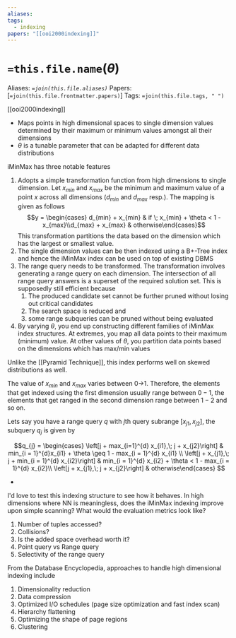 ```yaml
---
aliases: 
tags:
  - indexing
papers: "[[ooi2000indexing]]"
---
```

# `=this.file.name`($\theta$)
Aliases: _`=join(this.file.aliases)`_
Papers: [`=join(this.file.frontmatter.papers)`]
Tags: `=join(this.file.tags, " ")`

[[ooi2000indexing]]
- Maps points in high dimensional spaces to single dimension values determined by their maximum or minimum values amongst all their dimensions
- $\theta$ is a tunable parameter that can be adapted for different data distributions

iMinMax has three notable features
1. Adopts a simple transformation function from high dimensions to single dimension. Let $x_{min}$ and $x_{max}$ be the minimum and maximum value of a point $x$ across all dimensions ($d_{min}$ and $d_{max}$ resp.). The mapping is given as follows
$$y = \begin{cases} d_{min} + x_{min} & if \; x_{min} + \theta < 1 - x_{max}\\d_{max} + x_{max} & otherwise\end{cases}$$
This transformation partitions the data based on the dimension which has the largest or smallest value. 
2. The single dimension values can be then indexed using a B+-Tree index and hence the iMinMax index can be used on top of existing DBMS
3. The range query needs to be transformed. The transformation involves generating a range query on each dimension. The intersection of all range query answers is a superset of the required solution set. This is supposedly still efficient because
	1. The produced candidate set cannot be further pruned without losing out critical candidates
	2. The search space is reduced and 
	3. some range subqueries can be pruned without being evaluated
4. By varying $\theta$, you end up constructing different families of iMinMax index structures. At extremes, you map all data points to their maximum (minimum) value. At other values of $\theta$, you partition data points based on the dimensions which has max/min values

Unlike the [[Pyramid Technique]], this index performs well on skewed distributions as well. 


The value of $x_{min}$ and $x_{max}$ varies between 0->1. Therefore, the elements that get indexed using the first dimension usually range between $0-1$, the elements that get ranged in the second dimension range between $1-2$ and so on.

Lets say you have a range query $q$ with $j$th query subrange $[x_{j1}, x_{j2}]$, the subquery $q_{j}$ is given by

$$q_{j} = \begin{cases} \left[j + max_{i=1}^{d} x_{i1},\; j + x_{j2}\right] & min_{i = 1}^{d}x_{i1} + \theta \geq 1 - max_{i = 1}^{d} x_{i1} \\
\left[j + x_{j1},\; j + min_{i = 1}^{d} x_{i2}\right] & min_{i = 1}^{d} x_{i2} + \theta < 1 - max_{i = 1}^{d} x_{i2}\\
\left[j + x_{j1},\; j + x_{j2}\right] & otherwise\end{cases} $$

- 

I'd love to test this indexing structure to see how it behaves. In high dimensions where NN is meaningless, does the iMinMax indexing improve upon simple scanning? What would the evaluation metrics look like?

1. Number of tuples accessed?
2. Collisions?
3. Is the added space overhead worth it?
4. Point query vs Range query
5. Selectivity of the range query

From the Database Encyclopedia, approaches to handle high dimensional indexing include

1. Dimensionality reduction
2. Data compression
3. Optimized I/O schedules (page size optimization and fast index scan)
4. Hierarchy flattening
5. Optimizing the shape of page regions
6. Clustering



















